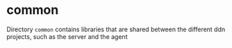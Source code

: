 # common

Directory `common` contains libraries that are shared between the different ddn projects, such as the server and the agent
